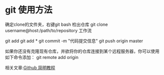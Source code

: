 # git 使用方法

确定clone的文件夹，右键git bash
检出仓库
git clone username@host:/path/to/repository
工作流

git add <filename>
git add *
git commit -m "代码提交信息"
git push origin master

如果你还没有克隆现有仓库，并欲将你的仓库连接到某个远程服务器，你可以使用如下命令添加：
git remote add origin <server>

相关文章:[Github 简明教程](http://www.runoob.com/w3cnote/git-guide.html)
